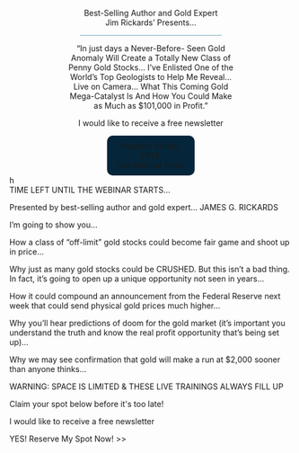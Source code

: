 <script src="https://stackpath.bootstrapcdn.com/bootstrap/4.3.1/js/bootstrap.min.js" integrity="sha384-JjSmVgyd0p3pXB1rRibZUAYoIIy6OrQ6VrjIEaFf/nJGzIxFDsf4x0xIM+B07jRM" crossorigin="anonymous"></script>
<script src="https://code.jquery.com/jquery-3.3.1.slim.min.js" integrity="sha384-q8i/X+965DzO0rT7abK41JStQIAqVgRVzpbzo5smXKp4YfRvH+8abtTE1Pi6jizo" crossorigin="anonymous"></script>

<style type="text/css">
    .Text-Light-Blue {color: #71a1be; }
    .Text-Medium-Blue { color: #005282; }
    .Text-Dark-Blue { color: #05263a; }

    .Background-Light-Blue {background-color: #71a1be; }
    .Background-Medium-Blue {Background-color: #005282; }
    .Background-Dark-Blue {background-color: #05263a; border-radius: 10px; max-width: 45%; margin: auto; padding: 10px; }

    .Pink { color: #f58c99;}
    .align-center {text-align: center;   }
    .best-selling {max-width: 50% ; background-color: #71a1be !important; margin: auto !important;} 
    .summary {max-width: 60%; margin: 0 auto;  }
</style>

<script type="text/javascript">

</script>

<div class="row">
<div class="col-12">
<p class="align-center">Best-Selling Author and Gold Expert <br>
Jim Rickards’ Presents…</p>
</div>
 <p class="align-center">
     <hr class="best-selling">
</p>
<div class="col-12 align-center summary ">
<p>“In just days a Never-Before- Seen Gold Anomaly 
Will Create a Totally New Class of Penny Gold Stocks...
I’ve Enlisted One of the World’s Top Geologists 
to Help Me Reveal... Live on Camera… What This 
Coming Gold Mega-Catalyst Is And How You Could Make 
as Much as $101,000 in Profit.”
</p>
<p>
I would like to receive a free newsletter
</p>

<p class="Background-Dark-Blue">
Register for this FREE <br> 
live Webinar Here!
</p>
</div>


<div class="col-md-4">
h
</div>
<div class="col-md-8">
TIME LEFT UNTIL THE WEBINAR STARTS...
</div>


Presented by best-selling author and gold expert…
JAMES G. RICKARDS

I’m going to show you…

How a class of “off-limit” gold stocks could become fair game and shoot up in price…

Why just as many gold stocks could be CRUSHED. But this isn’t a bad thing. In fact, it’s going to open up a unique opportunity not seen in years…

How it could compound an announcement from the Federal Reserve next week that could send physical gold prices much higher…

Why you’ll hear predictions of doom for the gold market (it’s important you understand the truth and know the real profit opportunity that’s being set up)...

Why we may see confirmation that gold will make a run at $2,000 sooner than anyone thinks...
 
WARNING: SPACE IS LIMITED & THESE LIVE TRAININGS ALWAYS FILL UP

Claim your spot below before it's too late!

 I would like to receive a free newsletter
 
YES! Reserve My Spot Now! >>

</div>
